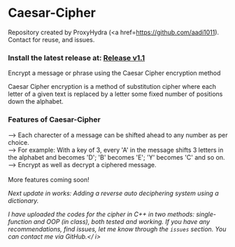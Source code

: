 # Caesar-Cipher
Repository created by ProxyHydra (<a href=https://github.com/aadi1011</a>). Contact for reuse, and issues.

<h3>Install the latest release at: <a href=https://github.com/ProxyHydra/Caesar-Cipher-2/releases/tag/v1.1>Release v1.1</a> </h3>

Encrypt a message or phrase using the Caesar Cipher encryption method 

Caesar Cipher encryption is a method of substitution cipher where each letter of a given text is replaced by a letter some fixed number of positions down the alphabet.

### Features of Caesar-Cipher</br>
--> Each charecter of a message can be shifted ahead to any number as per choice. </br>
--> For example: With a key of 3, every 'A' in the message shifts 3 letters in the alphabet and becomes 'D'; 'B' becomes 'E'; 'Y' becomes 'C' and so on.</br>
--> Encrypt as well as decrypt a ciphered message.</br>
</br>
More features coming soon!

<i>Next update in works: Adding a reverse auto deciphering system using a dictionary.</i>

<i>I have uploaded the codes for the cipher in C++ in two methods: single-function and OOP (in class), both tested and working.
If you have any recommendations, find issues, let me know through the `issues` section. You can contact me via GitHub.</  i>


